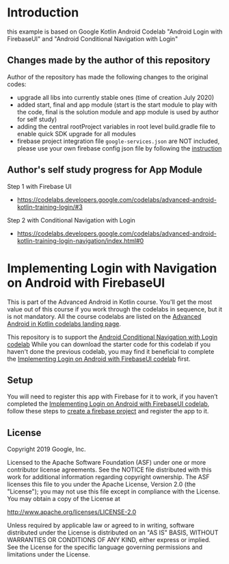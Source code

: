 # Introduction

this example is based on Google Kotlin Android Codelab "Android Login with FirebaseUI" and "Android Conditional Navigation with Login"

## Changes made by the author of this repository

Author of the repository has made the following changes to the original codes:
 
* upgrade all libs into currently stable ones (time of creation July 2020)
* added start, final and app module (start is the start module to play with the code, final is the solution module and app module is used by author for self study)
* adding the central rootProject variables in root level build.gradle file to enable quick SDK upgrade for all modules
* firebase project integration file `google-services.json` are NOT included, please use your own firebase config json file by following the [instruction](https://codelabs.developers.google.com/codelabs/advanced-android-kotlin-training-login/#3)

## Author's self study progress for App Module

Step 1 with Firebase UI

* https://codelabs.developers.google.com/codelabs/advanced-android-kotlin-training-login/#3

Step 2 with Conditional Navigation with Login

* https://codelabs.developers.google.com/codelabs/advanced-android-kotlin-training-login-navigation/index.html#0


# Implementing Login with Navigation on Android with FirebaseUI

This is part of the Advanced Android in Kotlin course. You'll get
the most value out of this course if you work through the codelabs in sequence,
but it is not mandatory. All the course codelabs are listed on the [Advanced Android
in Kotlin codelabs landing page](https://codelabs.developers.google.com/codelabs/advanced-android-kotlin-training-welcome).

This repository is to support the [Android Conditional Navigation with Login codelab](https://codelabs.developers.google.com/codelabs/advanced-android-kotlin-training-login-navigation)
While you can download the starter code for this codelab if you haven't done the previous codelab,
you may find it beneficial to complete the [Implementing Login on Android with FirebaseUI codelab](https://codelabs.developers.google.com/codelabs/advanced-android-kotlin-training-login) first.

## Setup

You will need to register this app with Firebase for it to work, if you haven’t completed the [Implementing Login on Android with FirebaseUI codelab](https://codelabs.developers.google.com/codelabs/advanced-android-kotlin-training-login), follow these steps to [create a firebase project](https://codelabs.developers.google.com/codelabs/advanced-android-kotlin-training-login/#3) and register the app to it.


## License

Copyright 2019 Google, Inc.

Licensed to the Apache Software Foundation (ASF) under one or more contributor
license agreements.  See the NOTICE file distributed with this work for
additional information regarding copyright ownership.  The ASF licenses this
file to you under the Apache License, Version 2.0 (the "License"); you may not
use this file except in compliance with the License.  You may obtain a copy of
the License at

http://www.apache.org/licenses/LICENSE-2.0

Unless required by applicable law or agreed to in writing, software
distributed under the License is distributed on an "AS IS" BASIS, WITHOUT
WARRANTIES OR CONDITIONS OF ANY KIND, either express or implied.  See the
License for the specific language governing permissions and limitations under
the License.

